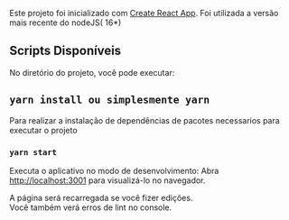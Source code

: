 Este projeto foi inicializado com [Create React App](https://github.com/facebook/create-react-app).
Foi utilizada a versão mais recente do nodeJS( 16*)
## Scripts Disponíveis

No diretório do projeto, você pode executar:

## `yarn install ou simplesmente yarn`
Para realizar a instalação de dependências de pacotes necessarios para executar o projeto

### `yarn start`

Executa o aplicativo no modo de desenvolvimento:
Abra [http://localhost:3001](http://localhost:3001) para visualizá-lo no navegador.


A página será recarregada se você fizer edições.\
Você também verá erros de lint no console.
